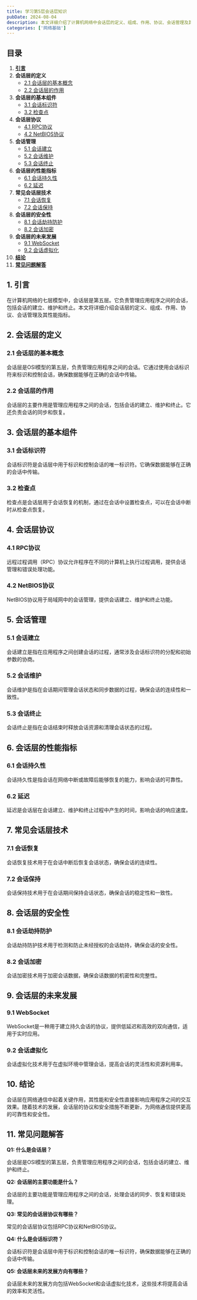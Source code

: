 ```yaml
---
title: 学习第5层会话层知识
pubDate: 2024-08-04
description: 本文详细介绍了计算机网络中会话层的定义、组成、作用、协议、会话管理及其性能指标。
categories: ['网络基础']
---
```



## 目录
1. [**引言**](#1-引言)
2. **会话层的定义**
   - [2.1 会话层的基本概念](#21-会话层的基本概念)
   - [2.2 会话层的作用](#22-会话层的作用)
3. **会话层的基本组件**
   - [3.1 会话标识符](#31-会话标识符)
   - [3.2 检查点](#32-检查点)
4. **会话层协议**
   - [4.1 RPC协议](#41-rpc协议)
   - [4.2 NetBIOS协议](#42-netbios协议)
5. **会话管理**
   - [5.1 会话建立](#51-会话建立)
   - [5.2 会话维护](#52-会话维护)
   - [5.3 会话终止](#53-会话终止)
6. **会话层的性能指标**
   - [6.1 会话持久性](#61-会话持久性)
   - [6.2 延迟](#62-延迟)
7. **常见会话层技术**
   - [7.1 会话恢复](#71-会话恢复)
   - [7.2 会话保持](#72-会话保持)
8. **会话层的安全性**
   - [8.1 会话劫持防护](#81-会话劫持防护)
   - [8.2 会话加密](#82-会话加密)
9. **会话层的未来发展**
   - [9.1 WebSocket](#91-websocket)
   - [9.2 会话虚拟化](#92-会话虚拟化)
10. [**结论**](#10-结论)
11. [**常见问题解答**](#11-常见问题解答)

## 1. 引言

在计算机网络的七层模型中，会话层是第五层。它负责管理应用程序之间的会话，包括会话的建立、维护和终止。本文将详细介绍会话层的定义、组成、作用、协议、会话管理及其性能指标。

## 2. 会话层的定义

### 2.1 会话层的基本概念

会话层是OSI模型的第五层，负责管理应用程序之间的会话。它通过使用会话标识符来标识和控制会话，确保数据能够在正确的会话中传输。

### 2.2 会话层的作用

会话层的主要作用是管理应用程序之间的会话，包括会话的建立、维护和终止。它还负责会话的同步和恢复。

## 3. 会话层的基本组件

### 3.1 会话标识符

会话标识符是会话层中用于标识和控制会话的唯一标识符。它确保数据能够在正确的会话中传输。

### 3.2 检查点

检查点是会话层用于会话恢复的机制，通过在会话中设置检查点，可以在会话中断时从检查点恢复。

## 4. 会话层协议

### 4.1 RPC协议

远程过程调用（RPC）协议允许程序在不同的计算机上执行过程调用，提供会话管理和错误处理功能。

### 4.2 NetBIOS协议

NetBIOS协议用于局域网中的会话管理，提供会话建立、维护和终止功能。

## 5. 会话管理

### 5.1 会话建立

会话建立是指在应用程序之间创建会话的过程，通常涉及会话标识符的分配和初始参数的协商。

### 5.2 会话维护

会话维护是指在会话期间管理会话状态和同步数据的过程，确保会话的连续性和一致性。

### 5.3 会话终止

会话终止是指在会话结束时释放会话资源和清理会话状态的过程。

## 6. 会话层的性能指标

### 6.1 会话持久性

会话持久性是指会话在网络中断或故障后能够恢复的能力，影响会话的可靠性。

### 6.2 延迟

延迟是会话层在会话建立、维护和终止过程中产生的时间，影响会话的响应速度。

## 7. 常见会话层技术

### 7.1 会话恢复

会话恢复技术用于在会话中断后恢复会话状态，确保会话的连续性。

### 7.2 会话保持

会话保持技术用于在会话期间保持会话状态，确保会话的稳定性和一致性。

## 8. 会话层的安全性

### 8.1 会话劫持防护

会话劫持防护技术用于检测和防止未经授权的会话劫持，确保会话的安全性。

### 8.2 会话加密

会话加密技术用于加密会话数据，确保会话数据的机密性和完整性。

## 9. 会话层的未来发展

### 9.1 WebSocket

WebSocket是一种用于建立持久会话的协议，提供低延迟和高效的双向通信，适用于实时应用。

### 9.2 会话虚拟化

会话虚拟化技术用于在虚拟环境中管理会话，提高会话的灵活性和资源利用率。

## 10. 结论

会话层在网络通信中起着关键作用，其性能和安全性直接影响应用程序之间的交互效果。随着技术的发展，会话层的协议和安全措施不断更新，为网络通信提供更高的可靠性和安全性。

## 11. 常见问题解答

**Q1: 什么是会话层？**

会话层是OSI模型的第五层，负责管理应用程序之间的会话，包括会话的建立、维护和终止。

**Q2: 会话层的主要功能是什么？**

会话层的主要功能是管理应用程序之间的会话，处理会话的同步、恢复和错误处理。

**Q3: 常见的会话层协议有哪些？**

常见的会话层协议包括RPC协议和NetBIOS协议。

**Q4: 什么是会话标识符？**

会话标识符是会话层中用于标识和控制会话的唯一标识符，确保数据能够在正确的会话中传输。

**Q5: 会话层未来的发展方向有哪些？**

会话层未来的发展方向包括WebSocket和会话虚拟化技术，这些技术将提高会话的效率和灵活性。